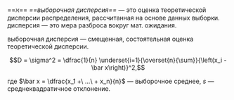 ==$\aleph$== *==выборочная дисперсия==* — это оценка теоретической дисперсии распределения, рассчитанная на основе данных выборки. дисперсия — это мера разброса вокруг мат. ожидания.

выборочная дисперсия — смещенная, состоятельная оценка теоретической дисперсии.

$$D = \sigma^2 = \dfrac{1}{n} \underset{i=1}{\overset{n}{\sum}}{\left(x_i - \bar x\right)}^2,$$

где $\bar x = \dfrac{x_1 +\ ...\ + x_n}{n}$ — выборочное среднее, $s$ — среднеквадратичное отклонение.
